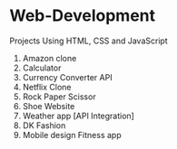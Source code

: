 # Web-Development



Projects Using HTML, CSS and JavaScript

1. Amazon clone
2. Calculator
3. Currency Converter API
4. Netflix Clone
5. Rock Paper Scissor
6. Shoe Website
7. Weather app [API Integration]
8. DK Fashion
9. Mobile design Fitness app

